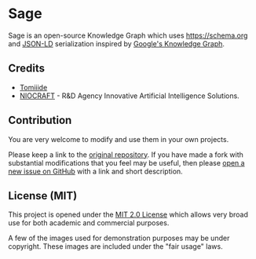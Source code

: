 # Sage

Sage is an open-source Knowledge Graph which uses <https://schema.org> and [JSON-LD](https://json-ld.org) serialization inspired by [Google's Knowledge Graph](https://wikipedia.org/Knowledge_Graph).

## Credits

- [Tomiiide](https://github.com/tomiiide)
- [NIOCRAFT](http://niocraft.com) - R&amp;D Agency Innovative Artificial Intelligence Solutions.

## Contribution

You are very welcome to modify and use them in your own projects.

Please keep a link to the [original repository](https://github.com/victor-iyiola/sage). If you have made a fork with substantial modifications that you feel may be useful, then please [open a new issue on GitHub](https://github.com/victor-iyiola/sage/issues) with a link and short description.

## License (MIT)

This project is opened under the [MIT 2.0 License](https://github.com/victor-iyiola/sage/blob/master/LICENSE) which allows very broad use for both academic and commercial purposes.

A few of the images used for demonstration purposes may be under copyright. These images are included under the "fair usage" laws.
